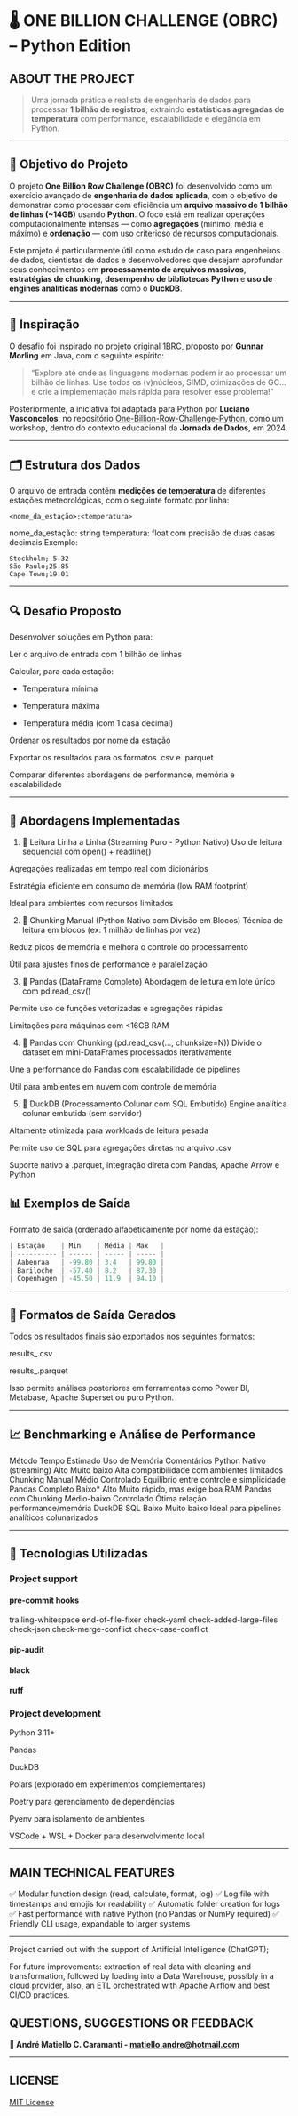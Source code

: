 # 🌡️ ONE BILLION CHALLENGE (OBRC) – Python Edition

## ABOUT THE PROJECT

> Uma jornada prática e realista de engenharia de dados para processar **1 bilhão de registros**, extraindo **estatísticas agregadas de temperatura** com performance, escalabilidade e elegância em Python.

---

## 🧠 Objetivo do Projeto

O projeto **One Billion Row Challenge (OBRC)** foi desenvolvido como um exercício avançado de **engenharia de dados aplicada**, com o objetivo de demonstrar como processar com eficiência um **arquivo massivo de 1 bilhão de linhas (~14GB)** usando **Python**. O foco está em realizar operações computacionalmente intensas — como **agregações** (mínimo, média e máximo) e **ordenação** — com uso criterioso de recursos computacionais.

Este projeto é particularmente útil como estudo de caso para engenheiros de dados, cientistas de dados e desenvolvedores que desejam aprofundar seus conhecimentos em **processamento de arquivos massivos**, **estratégias de chunking**, **desempenho de bibliotecas Python** e **uso de engines analíticas modernas** como o **DuckDB**.

---

## 🧬 Inspiração

O desafio foi inspirado no projeto original [1BRC](https://github.com/gunnarmorling/1brc), proposto por **Gunnar Morling** em Java, com o seguinte espírito:

> “Explore até onde as linguagens modernas podem ir ao processar um bilhão de linhas. Use todos os (v)núcleos, SIMD, otimizações de GC... e crie a implementação mais rápida para resolver esse problema!”

Posteriormente, a iniciativa foi adaptada para Python por **Luciano Vasconcelos**, no repositório [One-Billion-Row-Challenge-Python](https://github.com/lvgalvao/One-Billion-Row-Challenge-Python), como um workshop, dentro do contexto educacional da **Jornada de Dados**, em 2024.

---

## 🗂️ Estrutura dos Dados

O arquivo de entrada contém **medições de temperatura** de diferentes estações meteorológicas, com o seguinte formato por linha:

```text
<nome_da_estação>;<temperatura>
```

nome_da_estação: string
temperatura: float com precisão de duas casas decimais
Exemplo:
```text
Stockholm;-5.32
São Paulo;25.85
Cape Town;19.01
```


---

## 🔍 Desafio Proposto

Desenvolver soluções em Python para:

Ler o arquivo de entrada com 1 bilhão de linhas

Calcular, para cada estação:

- Temperatura mínima

- Temperatura máxima

- Temperatura média (com 1 casa decimal)

Ordenar os resultados por nome da estação

Exportar os resultados para os formatos .csv e .parquet

Comparar diferentes abordagens de performance, memória e escalabilidade

---

## 🧪 Abordagens Implementadas
1. 🔹 Leitura Linha a Linha (Streaming Puro - Python Nativo)
Uso de leitura sequencial com open() + readline()

Agregações realizadas em tempo real com dicionários

Estratégia eficiente em consumo de memória (low RAM footprint)

Ideal para ambientes com recursos limitados

2. 🔸 Chunking Manual (Python Nativo com Divisão em Blocos)
Técnica de leitura em blocos (ex: 1 milhão de linhas por vez)

Reduz picos de memória e melhora o controle do processamento

Útil para ajustes finos de performance e paralelização

3. 🐼 Pandas (DataFrame Completo)
Abordagem de leitura em lote único com pd.read_csv()

Permite uso de funções vetorizadas e agregações rápidas

Limitações para máquinas com <16GB RAM

4. 🧊 Pandas com Chunking (pd.read_csv(..., chunksize=N))
Divide o dataset em mini-DataFrames processados iterativamente

Une a performance do Pandas com escalabilidade de pipelines

Útil para ambientes em nuvem com controle de memória

5. 🦆 DuckDB (Processamento Colunar com SQL Embutido)
Engine analítica colunar embutida (sem servidor)

Altamente otimizada para workloads de leitura pesada

Permite uso de SQL para agregações diretas no arquivo .csv

Suporte nativo a .parquet, integração direta com Pandas, Apache Arrow e Python

## 📊 Exemplos de Saída
Formato de saída (ordenado alfabeticamente por nome da estação):

```python
| Estação    | Min    | Média | Max   |
| ---------- | ------ | ----- | ----- |
| Aabenraa   | -99.80 | 3.4   | 99.80 |
| Bariloche  | -57.40 | 8.2   | 87.30 |
| Copenhagen | -45.50 | 11.9  | 94.10 |
```

---

## 💾 Formatos de Saída Gerados
Todos os resultados finais são exportados nos seguintes formatos:

results_<metodo>.csv

results_<metodo>.parquet

Isso permite análises posteriores em ferramentas como Power BI, Metabase, Apache Superset ou puro Python.

---

## 📈 Benchmarking e Análise de Performance
Método	Tempo Estimado	Uso de Memória	Comentários
Python Nativo (streaming)	Alto	Muito baixo	Alta compatibilidade com ambientes limitados
Chunking Manual	Médio	Controlado	Equilíbrio entre controle e simplicidade
Pandas Completo	Baixo*	Alto	Muito rápido, mas exige boa RAM
Pandas com Chunking	Médio-baixo	Controlado	Ótima relação performance/memória
DuckDB SQL	Baixo	Muito baixo	Ideal para pipelines analíticos colunarizados

---

## 🧱 Tecnologias Utilizadas

### Project support
#### pre-commit hooks
trailing-whitespace
end-of-file-fixer
check-yaml
check-added-large-files
check-json
check-merge-conflict
check-case-conflict
#### pip-audit
#### black
#### ruff


### Project development

Python 3.11+

Pandas

DuckDB

Polars (explorado em experimentos complementares)

Poetry para gerenciamento de dependências

Pyenv para isolamento de ambientes

VSCode + WSL + Docker para desenvolvimento local

---

## MAIN TECHNICAL FEATURES

✅ Modular function design (read, calculate, format, log)
✅ Log file with timestamps and emojis for readability
✅ Automatic folder creation for logs
✅ Fast performance with native Python (no Pandas or NumPy required)
✅ Friendly CLI usage, expandable to larger systems

---

Project carried out with the support of Artificial Intelligence (ChatGPT);

For future improvements: extraction of real data with cleaning and transformation, followed by loading into a Data Warehouse, possibly in a cloud provider, also, an ETL orchestrated with Apache Airflow and best CI/CD practices.


## QUESTIONS, SUGGESTIONS OR FEEDBACK

**🚀 André Matiello C. Caramanti - [matiello.andre@hotmail.com](mailto:matiello.andre@hotmail.com)**

---

## LICENSE

[MIT License](https://andrematiello.notion.site/mit-license)
